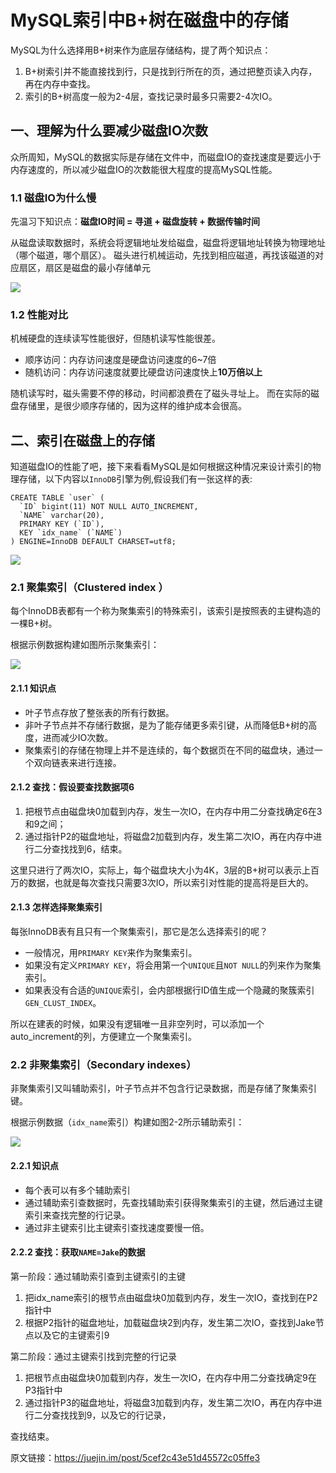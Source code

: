 # MySQL索引中B+树在磁盘中的存储

MySQL为什么选择用B+树来作为底层存储结构，提了两个知识点：

1. B+树索引并不能直接找到行，只是找到行所在的页，通过把整页读入内存，再在内存中查找。
2. 索引的B+树高度一般为2-4层，查找记录时最多只需要2-4次IO。

## 一、理解为什么要减少磁盘IO次数

众所周知，MySQL的数据实际是存储在文件中，而磁盘IO的查找速度是要远小于内存速度的，所以减少磁盘IO的次数能很大程度的提高MySQL性能。

### 1.1 磁盘IO为什么慢

先温习下知识点：**磁盘IO时间 = 寻道 + 磁盘旋转 + 数据传输时间**

从磁盘读取数据时，系统会将逻辑地址发给磁盘，磁盘将逻辑地址转换为物理地址（哪个磁道，哪个扇区）。 磁头进行机械运动，先找到相应磁道，再找该磁道的对应扇区，扇区是磁盘的最小存储单元

![](https://github.com/jackhusky/doc/blob/master/mysql/images/磁盘结构.jpg)

### 1.2 性能对比

机械硬盘的连续读写性能很好，但随机读写性能很差。

- 顺序访问：内存访问速度是硬盘访问速度的6~7倍
- 随机访问：内存访问速度就要比硬盘访问速度快上**10万倍以上**

随机读写时，磁头需要不停的移动，时间都浪费在了磁头寻址上。 而在实际的磁盘存储里，是很少顺序存储的，因为这样的维护成本会很高。

## 二、索引在磁盘上的存储

知道磁盘IO的性能了吧，接下来看看MySQL是如何根据这种情况来设计索引的物理存储，以下内容以`InnoDB`引擎为例,假设我们有一张这样的表:

```mysql
CREATE TABLE `user` (
  `ID` bigint(11) NOT NULL AUTO_INCREMENT,
  `NAME` varchar(20),
  PRIMARY KEY (`ID`),
  KEY `idx_name` (`NAME`)
) ENGINE=InnoDB DEFAULT CHARSET=utf8;
```

![](https://github.com/jackhusky/doc/blob/master/mysql/images/表数据.jpg)

### 2.1 聚集索引（Clustered index ）

每个InnoDB表都有一个称为聚集索引的特殊索引，该索引是按照表的主键构造的一棵B+树。

根据示例数据构建如图所示聚集索引：

![](https://github.com/jackhusky/doc/blob/master/mysql/images/B+树聚集索引.jpg)

#### 2.1.1 知识点

- 叶子节点存放了整张表的所有行数据。
- 非叶子节点并不存储行数据，是为了能存储更多索引键，从而降低B+树的高度，进而减少IO次数。
- 聚集索引的存储在物理上并不是连续的，每个数据页在不同的磁盘块，通过一个双向链表来进行连接。

#### 2.1.2 查找：假设要查找数据项6

1. 把根节点由磁盘块0加载到内存，发生一次IO，在内存中用二分查找确定6在3和9之间；
2. 通过指针P2的磁盘地址，将磁盘2加载到内存，发生第二次IO，再在内存中进行二分查找找到6，结束。

这里只进行了两次IO，实际上，每个磁盘块大小为4K，3层的B+树可以表示上百万的数据，也就是每次查找只需要3次IO，所以索引对性能的提高将是巨大的。

#### 2.1.3 怎样选择聚集索引

每张InnoDB表有且只有一个聚集索引，那它是怎么选择索引的呢？

- 一般情况，用`PRIMARY KEY`来作为聚集索引。
- 如果没有定义`PRIMARY KEY`，将会用第一个`UNIQUE`且`NOT NULL`的列来作为聚集索引。
- 如果表没有合适的`UNIQUE`索引，会内部根据行ID值生成一个隐藏的聚簇索引`GEN_CLUST_INDEX`。

所以在建表的时候，如果没有逻辑唯一且非空列时，可以添加一个auto_increment的列，方便建立一个聚集索引。

### 2.2 非聚集索引（Secondary indexes）

非聚集索引又叫辅助索引，叶子节点并不包含行记录数据，而是存储了聚集索引键。

根据示例数据（`idx_name`索引）构建如图2-2所示辅助索引：

![](https://github.com/jackhusky/doc/blob/master/mysql/images/B+树非聚集索引.jpg)

#### 2.2.1 知识点

- 每个表可以有多个辅助索引
- 通过辅助索引查数据时，先查找辅助索引获得聚集索引的主键，然后通过主键索引来查找完整的行记录。
- 通过非主键索引比主键索引查找速度要慢一倍。

#### 2.2.2 查找：获取`NAME=Jake`的数据

第一阶段：通过辅助索引查到主键索引的主键

1. 把idx_name索引的根节点由磁盘块0加载到内存，发生一次IO，查找到在P2指针中
2. 根据P2指针的磁盘地址，加载磁盘块2到内存，发生第二次IO，查找到Jake节点以及它的主键索引9

第二阶段：通过主键索引找到完整的行记录

1. 把根节点由磁盘块0加载到内存，发生一次IO，在内存中用二分查找确定9在P3指针中
2. 通过指针P3的磁盘地址，将磁盘3加载到内存，发生第二次IO，再在内存中进行二分查找找到9，以及它的行记录，

查找结束。

原文链接：https://juejin.im/post/5cef2c43e51d45572c05ffe3